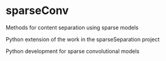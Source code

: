 sparseConv
==========

Methods for content separation using sparse models

Python extension of the work in the sparseSeparation project

Python development for sparse convolutional models
